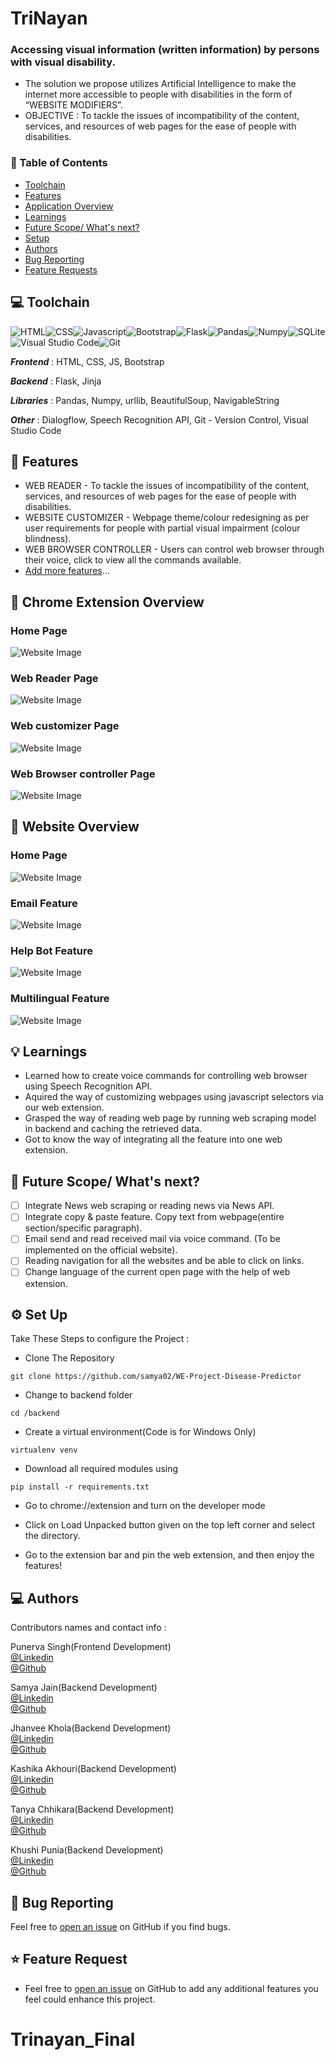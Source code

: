 # TriNayan
### Accessing visual information (written information) by persons with visual disability.

*  The solution we propose utilizes Artificial Intelligence to make the internet more accessible to people with disabilities in the form of “WEBSITE MODIFIERS”.
* OBJECTIVE : To tackle the issues of incompatibility of the content, services, and resources of web pages for the ease of people with disabilities.

### 📌 Table of Contents
* [Toolchain](#toolchain)
* [Features](#features)
* [Application Overview](#overview)
* [Learnings](#learning) <!-- * [Challenges faced](#challenges) -->
* [Future Scope/ What's next?](#scope)
* [Setup](#setup)
* [Authors](#authors)
* [Bug Reporting](#bug)
* [Feature Requests](#feature-request)


<a id="toolchain"></a>
## 💻 Toolchain

<img alt="HTML" src="https://img.shields.io/badge/html5-%23E34F26.svg?style=for-the-badge&logo=html5&logoColor=white"/><img alt="CSS" src="https://img.shields.io/badge/css3-%231572B6.svg?style=for-the-badge&logo=css3&logoColor=white"/><img alt="Javascript" src="https://img.shields.io/badge/javascript-%23323330.svg?style=for-the-badge&logo=javascript&logoColor=%23F7DF1E"/><img alt="Bootstrap" src="https://img.shields.io/badge/bootstrap-%23563D7C.svg?style=for-the-badge&logo=bootstrap&logoColor=white"/><img alt="Flask" src="https://img.shields.io/badge/flask-%23000.svg?style=for-the-badge&logo=flask&logoColor=white"/><img alt="Pandas" src="https://img.shields.io/badge/pandas-%23150458.svg?style=for-the-badge&logo=pandas&logoColor=white" /><img alt="Numpy" src="https://img.shields.io/badge/numpy-%23013243.svg?style=for-the-badge&logo=numpy&logoColor=white" /><img alt="SQLite" src="https://img.shields.io/badge/sqlite-%2307405e.svg?style=for-the-badge&logo=sqlite&logoColor=white" /><img alt="Visual Studio Code" src="https://img.shields.io/badge/VisualStudioCode-0078d7.svg?style=for-the-badge&logo=visual-studio-code&logoColor=white"/><img alt="Git" src="https://img.shields.io/badge/git-%23F05033.svg?style=for-the-badge&logo=git&logoColor=white"/>

***Frontend*** : HTML, CSS, JS, Bootstrap

***Backend*** : Flask, Jinja

***Libraries*** : Pandas, Numpy, urllib, BeautifulSoup, NavigableString

***Other*** : Dialogflow, Speech Recognition API, Git - Version Control, Visual Studio Code


<a id="features"></a>
## 🚀 Features
- WEB READER - To tackle the issues of incompatibility of the content, services, and resources of web pages for the ease of people with disabilities.
- WEBSITE CUSTOMIZER - Webpage theme/colour redesigning as per user requirements for people with partial visual impairment (colour blindness).
- WEB BROWSER CONTROLLER - Users can control web browser through their voice, click to view all the commands available.
- [Add more features](#feature-request)...

<a id="overview"></a>

## 📖 Chrome Extension Overview
### Home Page
![Website Image]()
### Web Reader Page
![Website Image]()
### Web customizer Page
![Website Image]()
### Web Browser controller Page
![Website Image]()

## 📖 Website Overview
### Home Page
![Website Image]()
### Email Feature
![Website Image]()
### Help Bot Feature
![Website Image]()
### Multilingual Feature
![Website Image]()

<a id="learning"></a>
## 💡 Learnings
- Learned how to create voice commands for controlling web browser using Speech Recognition API.
- Aquired the way of customizing webpages using javascript selectors via our web extension.
- Grasped the way of reading web page by running web scraping model in backend and caching the retrieved data.
- Got to know the way of integrating all the feature into one web extension.

<!--
<a id="challenges"></a>
## 💡 Challenges faced
- Faced problem while integrating voice command for reading the webpage and giving back output.
-->

<a id="scope"></a>
## 🚧 Future Scope/ What's next?
- [ ] Integrate News web scraping or reading news via News API.
- [ ] Integrate copy & paste feature. Copy text from webpage(entire section/specific paragraph).
- [ ] Email send and read received mail via voice command. (To be implemented on the official website).
- [ ] Reading navigation for all the websites and be able to click on links.
- [ ] Change language of the current open page with the help of web extension.

<a id="setup"></a>
## ⚙️ Set Up

Take These Steps to configure the Project :

* Clone The Repository
```
git clone https://github.com/samya02/WE-Project-Disease-Predictor
```

* Change to backend folder
```
cd /backend
```

* Create a virtual environment(Code is for Windows Only)
```
virtualenv venv 
```

* Download all required modules using
```
pip install -r requirements.txt
```

* Go to chrome://extension and turn on the developer mode

* Click on Load Unpacked button given on the top left corner and select the directory.

* Go to the extension bar and pin the web extension, and then enjoy the features!

<a id="authors"></a>
## 💻 Authors

Contributors names and contact info :

Punerva Singh(Frontend Development)<br> 
[@Linkedin](https://www.linkedin.com/in/punerva-singh-958305204)
<br>
[@Github](https://github.com/punervasingh)
<br>

Samya Jain(Backend Development)<br>
[@Linkedin](https://www.linkedin.com/in/samya-jain-a68443204)
<br>
[@Github](https://github.com/samya02)

Jhanvee Khola(Backend Development)<br>
[@Linkedin](https://www.linkedin.com/in/jhanvee-khola/)
<br>
[@Github](https://github.com/jhanvee-khola)

Kashika Akhouri(Backend Development)<br>
[@Linkedin](https://www.linkedin.com/in/kashika-akhouri-050b4a202/)
<br>
[@Github](https://github.com/kashika0112)

Tanya Chhikara(Backend Development)<br>
[@Linkedin](https://www.linkedin.com/in/tanyachhikara24/)
<br>
[@Github]()

Khushi Punia(Backend Development)<br>
[@Linkedin](https://www.linkedin.com/in/khushi-punia-7261b5204/)
<br>
[@Github](https://github.com/khushipunia21)
<br>

<a id="bug"></a>
## 🐛 Bug Reporting
Feel free to [open an issue](https://github.com/PunervaSingh/TriNayan/issues) on GitHub if you find bugs.

<a id="feature-request"></a>
## ⭐ Feature Request
- Feel free to [open an issue](https://github.com/PunervaSingh/TriNayan/issues) on GitHub to add any additional features you feel could enhance this project.  

# Trinayan_Final
